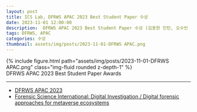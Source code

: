 ```yaml
---
layout: post
title: ICS Lab, DFRWS APAC 2023 Best Student Paper 수상
date: 2023-11-01 12:00:00
description:  DFRWS APAC 2023 Best Student Paper 수상 (김동현 인턴, 오수빈 석사과정, 손태식 교수님)
tags: DFRWS, APAC
categories: 수상
thumbnail: assets/img/posts/2023-11-01-DFRWS APAC.png
---
```


<div class="row mt-3">
    <div class="col-sm mt-3 mt-md-0">
        {% include figure.html path="assets/img/posts/2023-11-01-DFRWS APAC.png" class="img-fluid rounded z-depth-1" %}
    </div>
</div>
<div class="caption">
    DFRWS APAC 2023 Best Student Paper Awards
</div>

<hr>

- [DFRWS APAC 2023](https://dfrws.org/conferences/dfrws-apac-2023/)
- [Forensic Science International: Digital Investigation / Digital forensic approaches for metaverse ecosystems](https://www.sciencedirect.com/science/article/pii/S2666281723001208)


